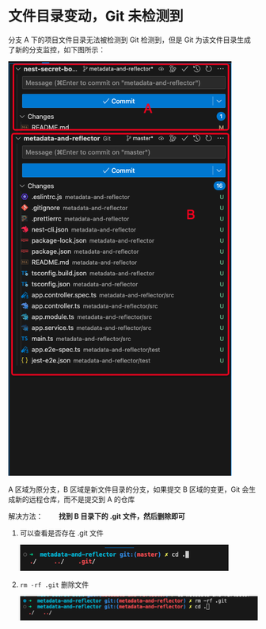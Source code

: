 # 文件目录变动，Git 未检测到

分支 A 下的项目文件目录无法被检测到 Git 检测到，但是 Git 为该文件目录生成了新的分支监控，如下图所示：

![Alt text](../public/git/image.png)

A 区域为原分支，B 区域是新文件目录的分支，如果提交 B 区域的变更，Git 会生成新的远程仓库，而不是提交到 A 的仓库

解决方法：
&emsp;&emsp;**找到 B 目录下的 .git 文件，然后删除即可**

1. 可以查看是否存在 .git 文件

   ![Alt text](../public/git/image-1.png)

2. `rm -rf .git` 删除文件

   ![Alt text](../public/git/image-2.png)
